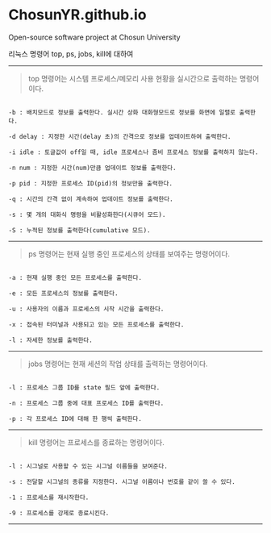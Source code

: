 # ChosunYR.github.io
Open-source software project at Chosun University

리눅스 명령어 top, ps, jobs, kill에 대하여

___

> top 명령어는 시스템 프로세스/메모리 사용 현황을 실시간으로 출력하는 명령어이다.
```

-b : 배치모드로 정보를 출력한다. 실시간 상화 대화형모드로 정보를 화면에 일렬로 출력한다.

-d delay : 지정한 시간(delay 초)의 간격으로 정보를 업데이트하여 출력한다.

-i idle : 토글값이 off일 때, idle 프로세스나 좀비 프로세스 정보를 출력하지 않는다.

-n num : 지정한 시간(num)만큼 업데이트 정보를 출력한다.

-p pid : 지정한 프로세스 ID(pid)의 정보만을 출력한다.

-q : 시간의 간격 없이 계속하여 업데이트 정보를 출력한다.

-s : 몇 개의 대화식 명령을 비활성화한다(시큐어 모드).

-S : 누적된 정보를 출력한다(cumulative 모드).

```
___

> ps 명령어는 현재 실행 중인 프로세스의 상태를 보여주는 명령어이다.
```

-a : 현재 실행 중인 모든 프로세스를 출력한다.

-e : 모든 프로세스의 정보를 출력한다.

-u : 사용자의 이름과 프로세스의 시작 시간을 출력한다.

-x : 접속된 터미널과 사용되고 있는 모든 프로세스를 출력한다.

-l : 자세한 정보를 출력한다.

```
___

> jobs 명령어는 현재 세션의 작업 상태를 출력하는 명령어이다.
```

-l : 프로세스 그룹 ID를 state 필드 앞에 출력한다.

-n : 프로세스 그룹 중에 대표 프로세스 ID를 출력한다.

-p : 각 프로세스 ID에 대해 한 행씩 출력한다.

```
___

> kill 명령어는 프로세스를 종료하는 명령어이다.
```

-l : 시그널로 사용할 수 있는 시그널 이름들을 보여준다.

-s : 전달할 시그널의 종류를 지정한다. 시그널 이름이나 번호를 같이 쓸 수 있다.

-1 : 프로세스를 재시작한다.

-9 : 프로세스를 강제로 종료시킨다.

```
___
